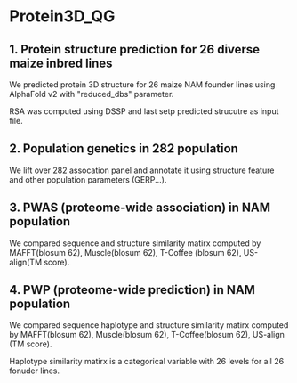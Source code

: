 # Protein3D_QG

## 1. Protein structure prediction for 26 diverse maize inbred lines

We predicted protein 3D structure for 26 maize NAM founder lines using AlphaFold v2 with "reduced_dbs" parameter.

RSA was computed using DSSP and last setp predicted strucutre as input file.


## 2. Population genetics in 282 population

We lift over 282 assocation panel and annotate it using structure feature and other population parameters (GERP...).

## 3. PWAS (proteome-wide association) in NAM population

We compared sequence and structure similarity matirx computed by MAFFT(blosum 62), Muscle(blosum 62), T-Coffee (blosum 62), US-align(TM score).


## 4. PWP (proteome-wide prediction) in NAM population 

We compared sequence haplotype and structure similarity matirx computed by MAFFT(blosum 62), Muscle(blosum 62), T-Coffee(blosum 62), US-align (TM score).

Haplotype similarity matirx is a categorical variable with 26 levels for all 26 fonuder lines.
